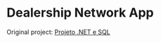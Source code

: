 # Dealership Network App

Original project: [Projeto .NET e SQL](https://github.com/SuxPorT/projeto-dotnet-sql)
